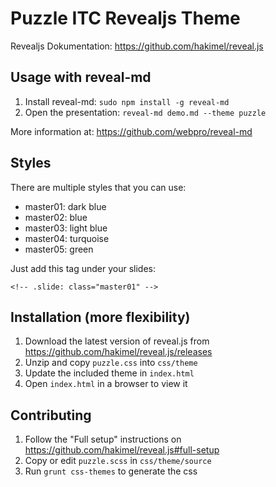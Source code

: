 # Puzzle ITC Revealjs Theme

Revealjs Dokumentation: https://github.com/hakimel/reveal.js

## Usage with reveal-md
1. Install reveal-md: `sudo npm install -g reveal-md`
2. Open the presentation: `reveal-md demo.md --theme puzzle`

More information at: https://github.com/webpro/reveal-md

## Styles
There are multiple styles that you can use:
* master01: dark blue
* master02: blue
* master03: light blue
* master04: turquoise
* master05: green

Just add this tag under your slides:
```
<!-- .slide: class="master01" -->
```

## Installation (more flexibility)
1. Download the latest version of reveal.js from https://github.com/hakimel/reveal.js/releases
2. Unzip and copy `puzzle.css` into `css/theme`
3. Update the included theme in `index.html`
4. Open `index.html` in a browser to view it

## Contributing
1. Follow the "Full setup" instructions on https://github.com/hakimel/reveal.js#full-setup
2. Copy or edit `puzzle.scss` in `css/theme/source`
3. Run `grunt css-themes` to generate the css
